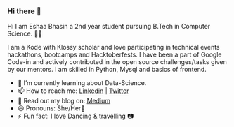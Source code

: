 ### Hi there 👋

Hi I am Eshaa Bhasin a 2nd year student pursuing B.Tech in Computer Science. 👋😄

I am a Kode with Klossy scholar and love participating in technical events hackathons, bootcamps and Hacktoberfests. I have been a part of Google Code-in and actively contributed in the open source challenges/tasks given by our mentors. I am skilled in Python, Mysql and basics of frontend. 

- 🌱 I’m currently learning about Data-Science. 
- 📫 How to reach me: [Linkedin](https://www.linkedin.com/in/eshaabhasin/) | [Twitter](https://twitter.com/eshaabhasin) 
- 📃 Read out my blog on: [Medium](https://medium.com/@eshaabhasin4/everything-about-python-lists-a61b69dcb132)
- 😄 Pronouns: She/Her💖
- ⚡ Fun fact: I love Dancing & travelling 📷

<!--
**Eshaabhasin/Eshaabhasin** is a ✨ _special_ ✨ repository because its `README.md` (this file) appears on your GitHub profile.

Here are some ideas to get you started:

- 🔭 I’m currently working on ...
- 🌱 I’m currently learning ...
- 👯 I’m looking to collaborate on ...
- 🤔 I’m looking for help with ...
- 💬 Ask me about ...
- 📫 How to reach me: ...
- 😄 Pronouns: ...
- ⚡ Fun fact: ...
-->


